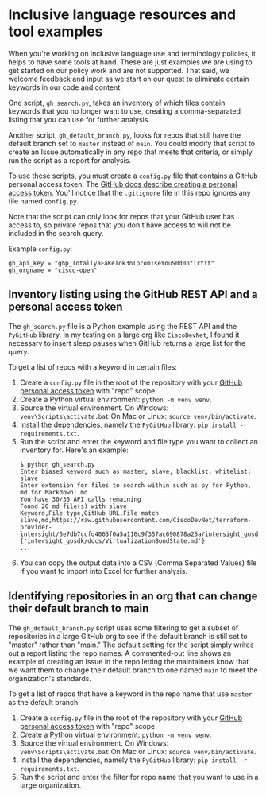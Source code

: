 # Inclusive language resources and tool examples

When you're working on inclusive language use and terminology policies, it helps to have some tools at hand. These are just examples we are using to get started on our policy work and are not supported. That said, we welcome feedback and input as we start on our quest to eliminate certain keywords in our code and content.

One script, `gh_search.py`, takes an inventory of which files contain keywords that you no longer want to use, creating a comma-separated listing that you can use for further analysis. 

Another script, `gh_default_branch.py`, looks for repos that still have the default branch set to `master` instead of `main`. You could modify that script to create an Issue automatically in any repo that meets that criteria, or simply run the script as a report for analysis.

To use these scripts, you must create a `config.py` file that contains a GitHub personal access token. The [GitHub docs describe creating a personal access token](https://docs.github.com/en/authentication/keeping-your-account-and-data-secure/creating-a-personal-access-token). You'll notice that the `.gitignore` file in this repo ignores any file named `config.py`. 

Note that the script can only look for repos that your GitHub user has access to, so private repos that you don't have access to will not be included in the search query.

Example `config.py`:
```
gh_api_key = "ghp_TotallyaFaKeTok3nIprom1seYouS0d0ntTrYit"
gh_orgname = "cisco-open"
```

## Inventory listing using the GitHub REST API and a personal access token

The `gh_search.py` file is a Python example using the REST API and the `PyGitHub` library. In my testing on a large org like `CiscoDevNet`, I found it necessary to insert sleep pauses when GitHub returns a large list for the query. 

To get a list of repos with a keyword in certain files:
1. Create a `config.py` file in the root of the repository with your [GitHub personal access token](https://docs.github.com/en/authentication/keeping-your-account-and-data-secure/creating-a-personal-access-token) with "repo" scope.
2. Create a Python virtual environment: `python -m venv venv`.
3. Source the virtual environment. On Windows: `venv\Scripts\activate.bat` On Mac or Linux: `source venv/bin/activate`.
4. Install the dependencies, namely the `PyGitHub` library: `pip install -r requirements.txt`.
5. Run the script and enter the keyword and file type you want to collect an inventory for. Here's an example:
   ```
   $ python gh_search.py 
   Enter biased keyword such as master, slave, blacklist, whitelist: slave
   Enter extension for files to search within such as py for Python, md for Markdown: md
   You have 30/30 API calls remaining
   Found 20 md file(s) with slave
   Keyword,File type,GitHub URL,File match
   slave,md,https://raw.githubusercontent.com/CiscoDevNet/terraform-provider-intersight/5e7db7ccfd4065f0a5a116c9f357ac690878a25a/intersight_gosdk/docs/VirtualizationBondState.md {'intersight_gosdk/docs/VirtualizationBondState.md'}
   ...
   ```
6. You can copy the output data into a CSV (Comma Separated Values) file if you want to import into Excel for further analysis.

## Identifying repositories in an org that can change their default branch to main

The `gh_default_branch.py` script uses some filtering to get a subset of repositories in a large GitHub org to see if the default branch is still set to "master" rather than "main." The default setting for the script simply writes out a report listing the repo names. A commented-out line shows an example of creating an Issue in the repo letting the maintainers know that we want them to change their default branch to one named `main` to meet the organization's standards.

To get a list of repos that have a keyword in the repo name that use `master` as the default branch:
1. Create a `config.py` file in the root of the repository with your [GitHub personal access token](https://docs.github.com/en/authentication/keeping-your-account-and-data-secure/creating-a-personal-access-token) with "repo" scope.
2. Create a Python virtual environment: `python -m venv venv`.
3. Source the virtual environment. On Windows: `venv\Scripts\activate.bat` On Mac or Linux: `source venv/bin/activate`.
4. Install the dependencies, namely the `PyGitHub` library: `pip install -r requirements.txt`.
5. Run the script and enter the filter for repo name that you want to use in a large organization.
